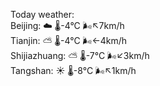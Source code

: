 Today weather:  
Beijing: ☁️   🌡️-4°C 🌬️↖7km/h  
Tianjin: ⛅️  🌡️-4°C 🌬️←4km/h  
Shijiazhuang: ⛅️  🌡️-7°C 🌬️↙3km/h  
Tangshan: ☀️   🌡️-8°C 🌬️↖1km/h  

